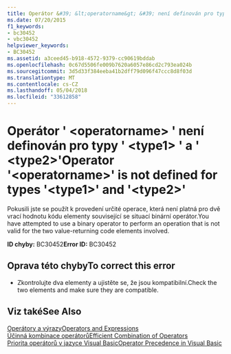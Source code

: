 ```yaml
---
title: Operátor &#39; &lt;operatorname&gt; &#39; není definován pro typy &#39; &lt;type1&gt; &#39; a &#39; &lt;type2&gt;&#39;
ms.date: 07/20/2015
f1_keywords:
- bc30452
- vbc30452
helpviewer_keywords:
- BC30452
ms.assetid: a3ceed45-b918-4572-9379-cc90619bddab
ms.openlocfilehash: 0c67d5506fe009b7620a6057e86cd2c793ea024b
ms.sourcegitcommit: 3d5d33f384eeba41b2dff79d096f47ccc8d8f03d
ms.translationtype: MT
ms.contentlocale: cs-CZ
ms.lasthandoff: 05/04/2018
ms.locfileid: "33612858"
---
```

# <a name="operator-39ltoperatornamegt39-is-not-defined-for-types-39lttype1gt39-and-39lttype2gt39"></a><span data-ttu-id="7ca57-102">Operátor &#39; &lt;operatorname&gt; &#39; není definován pro typy &#39; &lt;type1&gt; &#39; a &#39; &lt;type2&gt;&#39;</span><span class="sxs-lookup"><span data-stu-id="7ca57-102">Operator &#39;&lt;operatorname&gt;&#39; is not defined for types &#39;&lt;type1&gt;&#39; and &#39;&lt;type2&gt;&#39;</span></span>
<span data-ttu-id="7ca57-103">Pokusili jste se použít k provedení určité operace, která není platná pro dvě vrací hodnotu kódu elementy související se situací binární operátor.</span><span class="sxs-lookup"><span data-stu-id="7ca57-103">You have attempted to use a binary operator to perform an operation that is not valid for the two value-returning code elements involved.</span></span>  
  
 <span data-ttu-id="7ca57-104">**ID chyby:** BC30452</span><span class="sxs-lookup"><span data-stu-id="7ca57-104">**Error ID:** BC30452</span></span>  
  
## <a name="to-correct-this-error"></a><span data-ttu-id="7ca57-105">Oprava této chyby</span><span class="sxs-lookup"><span data-stu-id="7ca57-105">To correct this error</span></span>  
  
-   <span data-ttu-id="7ca57-106">Zkontrolujte dva elementy a ujistěte se, že jsou kompatibilní.</span><span class="sxs-lookup"><span data-stu-id="7ca57-106">Check the two elements and make sure they are compatible.</span></span>  
  
## <a name="see-also"></a><span data-ttu-id="7ca57-107">Viz také</span><span class="sxs-lookup"><span data-stu-id="7ca57-107">See Also</span></span>  
 [<span data-ttu-id="7ca57-108">Operátory a výrazy</span><span class="sxs-lookup"><span data-stu-id="7ca57-108">Operators and Expressions</span></span>](../../visual-basic/programming-guide/language-features/operators-and-expressions/index.md)  
 [<span data-ttu-id="7ca57-109">Účinná kombinace operátorů</span><span class="sxs-lookup"><span data-stu-id="7ca57-109">Efficient Combination of Operators</span></span>](../../visual-basic/programming-guide/language-features/operators-and-expressions/efficient-combination-of-operators.md)  
 [<span data-ttu-id="7ca57-110">Priorita operátorů v jazyce Visual Basic</span><span class="sxs-lookup"><span data-stu-id="7ca57-110">Operator Precedence in Visual Basic</span></span>](../../visual-basic/language-reference/operators/operator-precedence.md)
